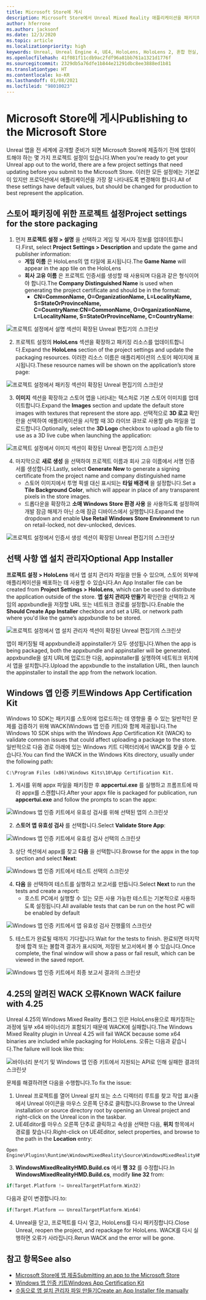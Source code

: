 ```yaml
---
title: Microsoft Store에 게시
description: Microsoft Store에서 Unreal Mixed Reality 애플리케이션을 패키지하고, 인증하고, 게시하는 방법에 대해 알아봅니다.
author: hferrone
ms.author: jacksonf
ms.date: 12/3/2020
ms.topic: article
ms.localizationpriority: high
keywords: Unreal, Unreal Engine 4, UE4, HoloLens, HoloLens 2, 혼합 현실, 개발, 문서화, 가이드, 기능, 혼합 현실 헤드셋, windows mixed reality 헤드셋, 가상 현실 헤드셋, 게시, 배포, Microsoft store
ms.openlocfilehash: 41f081f11cdb9ac2fdf96a81bb761a1321d1776f
ms.sourcegitcommit: 2329db5a76dfe1b844e21291dbc8ee3888ed1b81
ms.translationtype: HT
ms.contentlocale: ko-KR
ms.lasthandoff: 01/08/2021
ms.locfileid: "98010023"
---
```

# <a name="publishing-to-the-microsoft-store"></a><span data-ttu-id="560ff-104">Microsoft Store에 게시</span><span class="sxs-lookup"><span data-stu-id="560ff-104">Publishing to the Microsoft Store</span></span>

<span data-ttu-id="560ff-105">Unreal 앱을 전 세계에 공개할 준비가 되면 Microsoft Store에 제출하기 전에 업데이트해야 하는 몇 가지 프로젝트 설정이 있습니다.</span><span class="sxs-lookup"><span data-stu-id="560ff-105">When you're ready to get your Unreal app out to the world, there are a few project settings that need updating before you submit to the Microsoft Store.</span></span> <span data-ttu-id="560ff-106">이러한 모든 설정에는 기본값이 있지만 프로덕션에서 애플리케이션을 가장 잘 나타내도록 변경해야 합니다.</span><span class="sxs-lookup"><span data-stu-id="560ff-106">All of these settings have default values, but should be changed for production to best represent the application.</span></span>

## <a name="project-settings-for-the-store-packaging"></a><span data-ttu-id="560ff-107">스토어 패키징에 위한 프로젝트 설정</span><span class="sxs-lookup"><span data-stu-id="560ff-107">Project settings for the store packaging</span></span>

1. <span data-ttu-id="560ff-108">먼저 **프로젝트 설정 > 설명** 을 선택하고 게임 및 게시자 정보를 업데이트합니다.</span><span class="sxs-lookup"><span data-stu-id="560ff-108">First, select **Project Settings > Description** and update the game and publisher information:</span></span> 
    * <span data-ttu-id="560ff-109">**게임 이름** 은 HoloLens의 앱 타일에 표시됩니다.</span><span class="sxs-lookup"><span data-stu-id="560ff-109">The **Game Name** will appear in the app tile on the HoloLens</span></span>
    * <span data-ttu-id="560ff-110">**회사 고유 이름** 은 프로젝트 인증서를 생성할 때 사용되며 다음과 같은 형식이어야 합니다.</span><span class="sxs-lookup"><span data-stu-id="560ff-110">The **Company Distinguished Name** is used when generating the project certificate and should be in the format:</span></span> 
        * <span data-ttu-id="560ff-111">**CN=CommonName, O=OrganizationName, L=LocalityName, S=StateOrProvinceName, C=CountryName**:</span><span class="sxs-lookup"><span data-stu-id="560ff-111">**CN=CommonName, O=OrganizationName, L=LocalityName, S=StateOrProvinceName, C=CountryName**:</span></span>

![프로젝트 설정에서 설명 섹션이 확장된 Unreal 편집기의 스크린샷](images/unreal-publishing-img-01.png)

2. <span data-ttu-id="560ff-113">프로젝트 설정의 **HoloLens** 섹션을 확장하고 패키징 리소스를 업데이트합니다.</span><span class="sxs-lookup"><span data-stu-id="560ff-113">Expand the **HoloLens** section of the project settings and update the packaging resources.</span></span>  <span data-ttu-id="560ff-114">이러한 리소스 이름은 애플리케이션의 스토어 페이지에 표시됩니다.</span><span class="sxs-lookup"><span data-stu-id="560ff-114">These resource names will be shown on the application’s store page:</span></span>

![프로젝트 설정에서 패키징 섹션이 확장된 Unreal 편집기의 스크린샷](images/unreal-publishing-img-02.png)

3. <span data-ttu-id="560ff-116">**이미지** 섹션을 확장하고 스토어 앱을 나타내는 텍스처로 기본 스토어 이미지를 업데이트합니다.</span><span class="sxs-lookup"><span data-stu-id="560ff-116">Expand the **Images** section and update the default store images with textures that represent the store app.</span></span>  <span data-ttu-id="560ff-117">선택적으로 **3D 로고** 확인란을 선택하여 애플리케이션을 시작할 때 3D 라이브 큐브로 사용할 glb 파일을 업로드합니다.</span><span class="sxs-lookup"><span data-stu-id="560ff-117">Optionally, select the **3D Logo** checkbox to upload a glb file to use as a 3D live cube when launching the application:</span></span>

![프로젝트 설정에서 이미지 섹션이 확장된 Unreal 편집기의 스크린샷](images/unreal-publishing-img-03.png)

4. <span data-ttu-id="560ff-119">마지막으로 **새로 생성** 을 선택하여 프로젝트 이름과 회사 고유 이름에서 서명 인증서를 생성합니다.</span><span class="sxs-lookup"><span data-stu-id="560ff-119">Lastly, select **Generate New** to generate a signing certificate from the project name and company distinguished name</span></span>  
    * <span data-ttu-id="560ff-120">스토어 이미지에서 투명 픽셀 대신 표시되는 **타일 배경색** 을 설정합니다.</span><span class="sxs-lookup"><span data-stu-id="560ff-120">Set a **Tile Background Color**, which will appear in place of any transparent pixels in the store images.</span></span>
    * <span data-ttu-id="560ff-121">드롭다운을 확장하고 **소매 Windows Store 환경 사용** 을 사용하도록 설정하여 개발 잠금 해제가 아닌 소매 잠금 디바이스에서 실행합니다.</span><span class="sxs-lookup"><span data-stu-id="560ff-121">Expand the dropdown and enable **Use Retail Windows Store Environment** to run on retail-locked, not dev-unlocked, devices.</span></span>

![프로젝트 설정에서 인증서 생성 섹션이 확장된 Unreal 편집기의 스크린샷](images/unreal-publishing-img-04.png)

## <a name="optional-app-installer"></a><span data-ttu-id="560ff-123">선택 사항 앱 설치 관리자</span><span class="sxs-lookup"><span data-stu-id="560ff-123">Optional App Installer</span></span>

<span data-ttu-id="560ff-124">**프로젝트 설정 > HoloLens** 에서 앱 설치 관리자 파일을 만들 수 있으며, 스토어 외부에 애플리케이션을 배포하는 데 사용할 수 있습니다.</span><span class="sxs-lookup"><span data-stu-id="560ff-124">An App Installer file can be created from **Project Settings > HoloLens**, which can be used to distribute the application outside of the store.</span></span>  <span data-ttu-id="560ff-125">**앱 설치 관리자 만들기** 확인란을 선택하고 게임의 appxbundle을 저장할 URL 또는 네트워크 경로를 설정합니다.</span><span class="sxs-lookup"><span data-stu-id="560ff-125">Enable the **Should Create App Installer** checkbox and set a URL or network path where you'd like the game’s appxbundle to be stored.</span></span>  

![프로젝트 설정에서 앱 설치 관리자 섹션이 확장된 Unreal 편집기의 스크린샷](images/unreal-publishing-img-05.png)

<span data-ttu-id="560ff-127">앱이 패키징될 때 appxbundle과 appinstaller가 모두 생성됩니다.</span><span class="sxs-lookup"><span data-stu-id="560ff-127">When the app is being packaged, both the appxbundle and appinstaller will be generated.</span></span>  <span data-ttu-id="560ff-128">appxbundle을 설치 URL에 업로드한 다음, appinstaller를 실행하여 네트워크 위치에서 앱을 설치합니다.</span><span class="sxs-lookup"><span data-stu-id="560ff-128">Upload the appxbundle to the installation URL, then launch the appinstaller to install the app from the network location.</span></span>

## <a name="windows-app-certification-kit"></a><span data-ttu-id="560ff-129">Windows 앱 인증 키트</span><span class="sxs-lookup"><span data-stu-id="560ff-129">Windows App Certification Kit</span></span>

<span data-ttu-id="560ff-130">Windows 10 SDK는 패키지를 스토어에 업로드하는 데 영향을 줄 수 있는 일반적인 문제를 검증하기 위해 WACK(Windows 앱 인증 키트)와 함께 제공됩니다.</span><span class="sxs-lookup"><span data-stu-id="560ff-130">The Windows 10 SDK ships with the Windows App Certification Kit (WACK) to validate common issues that could affect uploading a package to the store.</span></span>  <span data-ttu-id="560ff-131">일반적으로 다음 경로 아래에 있는 Windows 키트 디렉터리에서 WACK를 찾을 수 있습니다.</span><span class="sxs-lookup"><span data-stu-id="560ff-131">You can find the WACK in the Windows Kits directory, usually under the following path:</span></span> 

```
C:\Program Files (x86)\Windows Kits\10\App Certification Kit.
```

1. <span data-ttu-id="560ff-132">게시를 위해 appx 파일을 패키징한 후 **appcertui.exe** 를 실행하고 프롬프트에 따라 appx를 스캔합니다.</span><span class="sxs-lookup"><span data-stu-id="560ff-132">After your appx file is packaged for publication, run **appcertui.exe** and follow the prompts to scan the appx:</span></span>

![Windows 앱 인증 키트에서 유효성 검사를 위해 선택된 앱의 스크린샷](images/unreal-publishing-img-06.png)

2. <span data-ttu-id="560ff-134">**스토어 앱 유효성 검사** 를 선택합니다.</span><span class="sxs-lookup"><span data-stu-id="560ff-134">Select **Validate Store App**:</span></span>

![Windows 앱 인증 키트에서 유효성 검사 선택의 스크린샷](images/unreal-publishing-img-07.png)

3. <span data-ttu-id="560ff-136">상단 섹션에서 appx를 찾고 **다음** 을 선택합니다.</span><span class="sxs-lookup"><span data-stu-id="560ff-136">Browse for the appx in the top section and select **Next**:</span></span>

![Windows 앱 인증 키트에서 테스트 선택의 스크린샷](images/unreal-publishing-img-08.png)

4. <span data-ttu-id="560ff-138">**다음** 을 선택하여 테스트를 실행하고 보고서를 만듭니다.</span><span class="sxs-lookup"><span data-stu-id="560ff-138">Select **Next** to run the tests and create a report:</span></span>
    * <span data-ttu-id="560ff-139">호스트 PC에서 실행할 수 있는 모든 사용 가능한 테스트는 기본적으로 사용하도록 설정됩니다.</span><span class="sxs-lookup"><span data-stu-id="560ff-139">All available tests that can be run on the host PC will be enabled by default</span></span>

![Windows 앱 인증 키트에서 앱 유효성 검사 진행률의 스크린샷](images/unreal-publishing-img-09.png)

5. <span data-ttu-id="560ff-141">테스트가 완료될 때까지 기다립니다.</span><span class="sxs-lookup"><span data-stu-id="560ff-141">Wait for the tests to finish.</span></span> <span data-ttu-id="560ff-142">완료되면 마지막 창에 합격 또는 불합격 결과가 표시되며, 저장된 보고서에서 볼 수 있습니다.</span><span class="sxs-lookup"><span data-stu-id="560ff-142">Once complete, the final window will show a pass or fail result, which can be viewed in the saved report.</span></span>

![Windows 앱 인증 키트에서 최종 보고서 결과의 스크린샷](images/unreal-publishing-img-10.png)

## <a name="known-wack-failure-with-425"></a><span data-ttu-id="560ff-144">4\.25의 알려진 WACK 오류</span><span class="sxs-lookup"><span data-stu-id="560ff-144">Known WACK failure with 4.25</span></span>

<span data-ttu-id="560ff-145">Unreal 4.25의 Windows Mixed Reality 플러그 인은 HoloLens용으로 패키징하는 과정에 일부 x64 바이너리가 포함되기 때문에 WACK에 실패합니다.</span><span class="sxs-lookup"><span data-stu-id="560ff-145">The Windows Mixed Reality plugin in Unreal 4.25 will fail WACK because some x64 binaries are included while packaging for HoloLens.</span></span> <span data-ttu-id="560ff-146">오류는 다음과 같습니다.</span><span class="sxs-lookup"><span data-stu-id="560ff-146">The failure will look like this:</span></span>

![바이너리 분석기 및 Windows 앱 인증 키트에서 지원되는 API로 인해 실패한 결과의 스크린샷](images/unreal-publishing-img-11.png)

<span data-ttu-id="560ff-148">문제를 해결하려면 다음을 수행합니다.</span><span class="sxs-lookup"><span data-stu-id="560ff-148">To fix the issue:</span></span>
1. <span data-ttu-id="560ff-149">Unreal 프로젝트를 열어 Unreal 설치 또는 소스 디렉터리 루트를 찾고 작업 표시줄에서 Unreal 아이콘을 마우스 오른쪽 단추로 클릭합니다.</span><span class="sxs-lookup"><span data-stu-id="560ff-149">Browse to the Unreal installation or source directory root by opening an Unreal project and right-click on the Unreal icon in the taskbar.</span></span>
2. <span data-ttu-id="560ff-150">UE4Editor를 마우스 오른쪽 단추로 클릭하고 속성을 선택한 다음, **위치** 항목에서 경로를 찾습니다.</span><span class="sxs-lookup"><span data-stu-id="560ff-150">Right-click on UE4Editor, select properties, and browse to the path in the **Location** entry:</span></span>

```
Open Engine\Plugins\Runtime\WindowsMixedReality\Source\WindowsMixedRealityHMD\WindowsMixedRealityHMD.Build.cs.
```

3. <span data-ttu-id="560ff-151">**WindowsMixedRealityHMD.Build.cs** 에서 **행 32** 를 수정합니다.</span><span class="sxs-lookup"><span data-stu-id="560ff-151">In **WindowsMixedRealityHMD.Build.cs**, modify **line 32** from:</span></span>

```cpp
if(Target.Platform != UnrealTargetPlatform.Win32)
```

<span data-ttu-id="560ff-152">다음과 같이 변경합니다.</span><span class="sxs-lookup"><span data-stu-id="560ff-152">to:</span></span>

```cpp
if(Target.Platform == UnrealTargetPlatform.Win64)

```

4. <span data-ttu-id="560ff-153">Unreal을 닫고, 프로젝트를 다시 열고, HoloLens를 다시 패키징합니다.</span><span class="sxs-lookup"><span data-stu-id="560ff-153">Close Unreal, reopen the project, and repackage for HoloLens.</span></span>  <span data-ttu-id="560ff-154">WACK를 다시 실행하면 오류가 사라집니다.</span><span class="sxs-lookup"><span data-stu-id="560ff-154">Rerun WACK and the error will be gone.</span></span> 

## <a name="see-also"></a><span data-ttu-id="560ff-155">참고 항목</span><span class="sxs-lookup"><span data-stu-id="560ff-155">See also</span></span>

* [<span data-ttu-id="560ff-156">Microsoft Store에 앱 제출</span><span class="sxs-lookup"><span data-stu-id="560ff-156">Submitting an app to the Microsoft Store</span></span>](../../distribute/submitting-an-app-to-the-microsoft-store.md)
* [<span data-ttu-id="560ff-157">Windows 앱 인증 키트</span><span class="sxs-lookup"><span data-stu-id="560ff-157">Windows App Certification Kit</span></span>](https://developer.microsoft.com/windows/downloads/app-certification-kit)
* [<span data-ttu-id="560ff-158">수동으로 앱 설치 관리자 파일 만들기</span><span class="sxs-lookup"><span data-stu-id="560ff-158">Create an App Installer file manually</span></span>](https://docs.microsoft.com/windows/msix/app-installer/how-to-create-appinstaller-file)